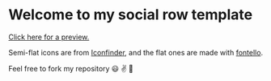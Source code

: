# Welcome to my social row template

[ Click here for a preview.](https://alexandradra.github.io/social_rows/)

Semi-flat icons are from [Iconfinder](https://www.iconfinder.com/iconsets/miu-hexagon-shadow-social), and the flat ones are made with [fontello](http://fontello.com/). 

Feel free to fork my repository :smiley: :v: :fork_and_knife: 
